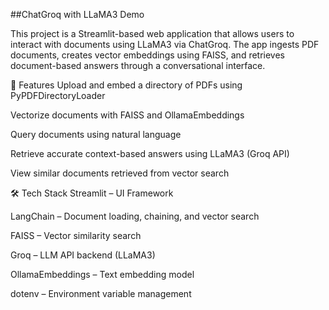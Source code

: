 ##ChatGroq with LLaMA3 Demo

This project is a Streamlit-based web application that allows users to interact with documents using LLaMA3 via ChatGroq. The app ingests PDF documents, creates vector embeddings using FAISS, and retrieves document-based answers through a conversational interface.

🔧 Features
Upload and embed a directory of PDFs using PyPDFDirectoryLoader

Vectorize documents with FAISS and OllamaEmbeddings

Query documents using natural language

Retrieve accurate context-based answers using LLaMA3 (Groq API)

View similar documents retrieved from vector search

🛠️ Tech Stack
Streamlit – UI Framework

LangChain – Document loading, chaining, and vector search

FAISS – Vector similarity search

Groq – LLM API backend (LLaMA3)

OllamaEmbeddings – Text embedding model

dotenv – Environment variable management

